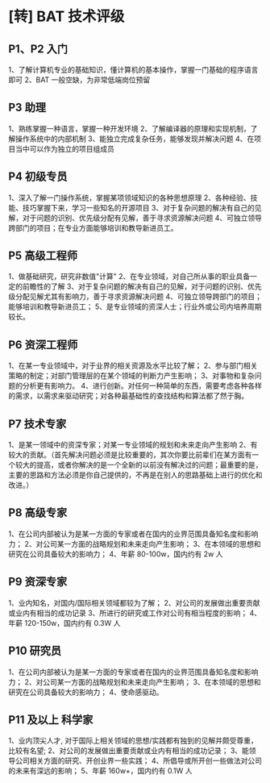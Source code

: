 # [转] BAT 技术评级

## P1、P2 入门

1、了解计算机专业的基础知识，懂计算机的基本操作，掌握一门基础的程序语言即可
2、BAT 一般空缺，为非常低端岗位预留

## P3 助理

1、熟练掌握一种语言，掌握一种开发环境
2、了解编译器的原理和实现机制，了解操作系统中的内部机制
3、能独立完成复杂任务，能够发现并解决问题
4、在项目当中可以作为独立的项目组成员

## P4 初级专员

1、深入了解一门操作系统，掌握某项领域知识的各种思想原理
2、各种经验、技能、技巧掌握下来，学习一些知名的开源项目
3、对于复杂问题的解决有自己的见解，对于问题的识别、优先级分配有见解，善于寻求资源解决问题
4、可独立领导跨部门的项目；在专业方面能够培训和教导新进员工。

## P5 高级工程师

1、做基础研究，研究非数值"计算"
2、在专业领域，对自己所从事的职业具备一定的前瞻性的了解
3、对于复杂问题的解决有自己的见解，对于问题的识别、优先级分配见解尤其有影响力，善于寻求资源解决问题
4、可独立领导跨部门的项目；能够培训和教导新进员工；
5、是专业领域的资深人士；行业外或公司内培养周期较长。

## P6 资深工程师

1、在某一专业领域中，对于业界的相关资源及水平比较了解；
2、参与部门相关策略的制定；对部门管理层的在某个领域的判断力产生影响；
3、对事物和复杂问题的分析更有影响力。
4、进行创新。对任何一种简单的东西，需要考虑各种各样的需求，以需求来驱动研究；对各种最基础性的查找结构和算法都了然于胸。

## P7 技术专家

1、是某一领域中的资深专家；对某一专业领域的规划和未来走向产生影响
2、有较大的贡献。（首先解决问题必须是比较重要的，其次你要比前辈们在某方面有一个较大的提高，或者你解决的是一个全新的以前没有解决过的问题；最重要的是，主要的思路和方法必须是你自己提供的，不再是在别人的思路基础上进行的优化和改进。）

## P8 高级专家

1、在公司内部被认为是某一方面的专家或者在国内的业界范围具备知名度和影响力；
2、对公司某一方面的战略规划和未来走向产生影响；
3、在本领域的思想和研究在公司具备较大的影响力；
4、年薪 80-100w，国内约有 2w 人

## P9 资深专家

1、业内知名，对国内/国际相关领域都较为了解；
2、对公司的发展做出重要贡献或业内有相当的成功记录
3、所进行的研究或工作对公司有相当程度的影响；
4、年薪 120-150w，国内约有 0.3W 人

## P10 研究员

1、在公司内部被认为是某一方面的专家或者在国内的业界范围具备知名度和影响力；
2、对公司某一方面的战略规划和未来走向产生影响；
3、在本领域的思想和研究在公司具备较大的影响力；
4、使命感驱动。

## P11 及以上 科学家

1、业内顶尖人才, 对于国际上相关领域的思想/实践都有独到的见解并颇受尊重，比较有名望;
2、对公司的发展做出重要贡献或业内有相当的成功记录；
3、能领导公司相关方面的研究、开创业界一些实践；
4、所倡导或所开创一些做法对公司的未来有深远的影响；
5、年薪 160w+，国内约有 0.1W 人
